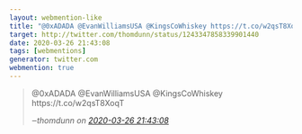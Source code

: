 ```yaml
---
layout: webmention-like
title: "@0xADADA @EvanWilliamsUSA @KingsCoWhiskey https://t.co/w2qsT8XoqT"
target: http://twitter.com/thomdunn/status/1243347858339901440
date: 2020-03-26 21:43:08
tags: [webmentions]
generator: twitter.com
webmention: true
---
```


<blockquote class="external-citation">
  <p>
    @0xADADA @EvanWilliamsUSA @KingsCoWhiskey https://t.co/w2qsT8XoqT
  </p>
  <cite>‒<span class="p-author p-name">thomdunn</span>
    on
    <a href="http://twitter.com/thomdunn/status/1243347858339901440" rel="external nofollow" target="_blank">2020-03-26 21:43:08</a>
  </cite>
</blockquote>

